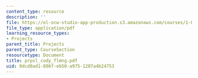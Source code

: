```yaml
---
content_type: resource
description: ''
file: https://ol-ocw-studio-app-production.s3.amazonaws.com/courses/1-054-mechanics-and-design-of-concrete-structures-spring-2004/0dcd8ad1886feb50a9751287a4b24753_prpsl_cody_flmng.pdf
file_type: application/pdf
learning_resource_types:
- Projects
parent_title: Projects
parent_type: CourseSection
resourcetype: Document
title: prpsl_cody_flmng.pdf
uid: 0dcd8ad1-886f-eb50-a975-1287a4b24753
---
```

